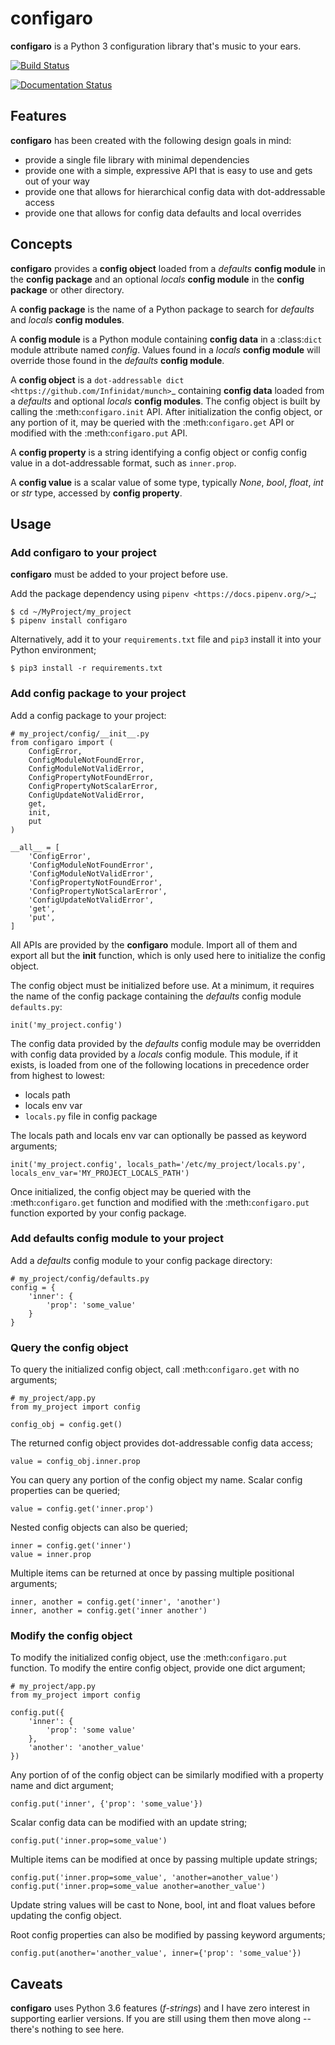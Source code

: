 # configaro

**configaro** is a Python 3 configuration library that's music to your ears.

[![Build Status](https://travis-ci.org/mojochao/configaro.svg?branch=master)](https://travis-ci.org/mojochao/configaro)

[![Documentation Status](https://readthedocs.org/projects/configaro/badge/?version=latest)](http://configaro.readthedocs.io/?badge=latest)

## Features

**configaro** has been created with the following design goals in mind:

- provide a single file library with minimal dependencies
- provide one with a simple, expressive API that is easy to use and gets out of your way
- provide one that allows for hierarchical config data with dot-addressable access
- provide one that allows for config data defaults and local overrides

## Concepts

**configaro** provides a **config object** loaded from a *defaults*
**config module** in the **config package** and an optional *locals*
**config module** in the **config package** or other directory.

A **config package** is the name of a Python package to search for
*defaults* and *locals* **config modules**.

A **config module** is a Python module containing **config data** in a
:class:`dict` module attribute named *config*. Values found in a *locals*
**config module** will override those found in the *defaults* **config module**.

A **config object** is a `dot-addressable dict <https://github.com/Infinidat/munch>`_
containing **config data** loaded from a *defaults* and optional *locals*
**config modules**.  The config object is built by calling the :meth:`configaro.init`
API.  After initialization the config object, or any portion of it, may be
queried with the :meth:`configaro.get` API or modified with the
:meth:`configaro.put` API.

A **config property** is a string identifying a config object or config
config value in a dot-addressable format, such as ``inner.prop``.

A **config value** is a scalar value of some type, typically *None*, *bool*,
*float*, *int* or *str* type, accessed by **config property**.

## Usage

### Add configaro to your project

**configaro** must be added to your project before use.

Add the package dependency using `pipenv <https://docs.pipenv.org/>`_;

    $ cd ~/MyProject/my_project
    $ pipenv install configaro

Alternatively, add it to your ``requirements.txt`` file and ``pip3`` install
it into your Python environment;

    $ pip3 install -r requirements.txt

### Add config package to your project

Add a config package to your project:

    # my_project/config/__init__.py
    from configaro import (
        ConfigError,
        ConfigModuleNotFoundError,
        ConfigModuleNotValidError,
        ConfigPropertyNotFoundError,
        ConfigPropertyNotScalarError,
        ConfigUpdateNotValidError,
        get,
        init,
        put
    )
    
    __all__ = [
        'ConfigError',
        'ConfigModuleNotFoundError',
        'ConfigModuleNotValidError',
        'ConfigPropertyNotFoundError',
        'ConfigPropertyNotScalarError',
        'ConfigUpdateNotValidError',
        'get',
        'put',
    ]
    
All APIs are provided by the **configaro** module.  Import all of them and 
export all but the **init** function, which is only used here to initialize the
config object.

The config object must be initialized before use.  At a minimum, it requires
the name of the config package containing the *defaults* config module
``defaults.py``:

    init('my_project.config')

The config data provided by the *defaults* config module may be overridden
with config data provided by a *locals* config module.  This module, if it
exists, is loaded from one of the following locations in precedence order from
highest to lowest:

- locals path
- locals env var
- ``locals.py`` file in config package

The locals path and locals env var can optionally be passed as keyword
arguments;

    init('my_project.config', locals_path='/etc/my_project/locals.py', locals_env_var='MY_PROJECT_LOCALS_PATH')

Once initialized, the config object may be queried with the :meth:`configaro.get`
function and modified with the :meth:`configaro.put` function exported by your
config package.

### Add defaults config module to your project

Add a *defaults* config module to your config package directory:

    # my_project/config/defaults.py
    config = {
        'inner': {
            'prop': 'some_value'
        }
    }

### Query the config object

To query the initialized config object, call :meth:`configaro.get` with no
arguments;

    # my_project/app.py
    from my_project import config

    config_obj = config.get()

The returned config object provides dot-addressable config data access;

    value = config_obj.inner.prop

You can query any portion of the config object my name.
Scalar config properties can be queried;

    value = config.get('inner.prop')

Nested config objects can also be queried;

    inner = config.get('inner')
    value = inner.prop

Multiple items can be returned at once by passing multiple positional
arguments;

    inner, another = config.get('inner', 'another')
    inner, another = config.get('inner another')

### Modify the config object

To modify the initialized config object, use the :meth:`configaro.put`
function.  To modify the entire config object, provide one dict argument;

    # my_project/app.py
    from my_project import config

    config.put({
        'inner': {
            'prop': 'some value'
        },
        'another': 'another_value'
    })

Any portion of of the config object can be similarly modified with a property
name and dict argument;

    config.put('inner', {'prop': 'some_value'})

Scalar config data can be modified with an update string;

    config.put('inner.prop=some_value')

Multiple items can be modified at once by passing multiple update strings;

    config.put('inner.prop=some_value', 'another=another_value')
    config.put('inner.prop=some_value another=another_value')

Update string values will be cast to None, bool, int and float values before
updating the config object.

Root config properties can also be modified by passing keyword arguments;

    config.put(another='another_value', inner={'prop': 'some_value'})

## Caveats

**configaro** uses Python 3.6 features (*f-strings*) and I have zero interest in
supporting earlier versions.  If you are still using them then move along --
there's nothing to see here.
